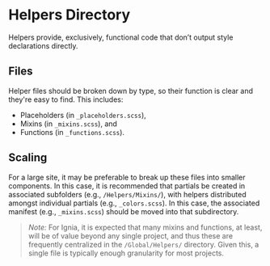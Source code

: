 # Helpers Directory

Helpers provide, exclusively, functional code that don’t output style declarations directly. 

## Files
Helper files should be broken down by type, so their function is clear and they're easy to find. This includes:
- Placeholders (in `_placeholders.scss`), 
- Mixins (in `_mixins.scss`), and 
- Functions (in `_functions.scss`). 

## Scaling
For a large site, it may be preferable to break up these files into  smaller components. In this case, it is recommended that partials be created in associated subfolders (e.g., `/Helpers/Mixins/`), with helpers distributed amongst individual partials (e.g., `_colors.scss`). In this case, the associated manifest (e.g., `_mixins.scss`) should be moved into that subdirectory.

> *Note:* For Ignia, it is expected that many mixins and functions, at least, will be of value beyond any single project, and thus these are frequently centralized in the `/Global/Helpers/` directory. Given this, a single file is typically enough granularity for most projects.

